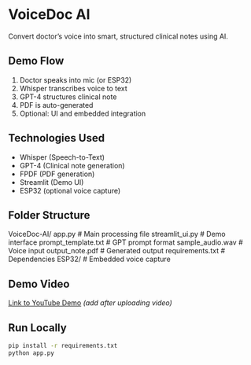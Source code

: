 
#  VoiceDoc AI

 Convert doctor’s voice into smart, structured clinical notes using AI.

## Demo Flow

1. Doctor speaks into mic (or ESP32)
2. Whisper transcribes voice to text
3. GPT-4 structures clinical note
4. PDF is auto-generated
5. Optional: UI and embedded integration

##  Technologies Used

-  Whisper (Speech-to-Text)
-  GPT-4 (Clinical note generation)
-  FPDF (PDF generation)
-  Streamlit (Demo UI)
-  ESP32 (optional voice capture)

##  Folder Structure

VoiceDoc-AI/
 app.py              # Main processing file
 streamlit_ui.py     # Demo interface
 prompt_template.txt # GPT prompt format
sample_audio.wav    # Voice input
 output_note.pdf     # Generated output
 requirements.txt    # Dependencies
 ESP32/              # Embedded voice capture

##  Demo Video

 [Link to YouTube Demo](#) *(add after uploading video)*

##  Run Locally

```bash
pip install -r requirements.txt
python app.py
```

